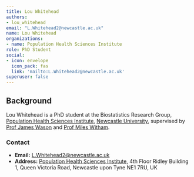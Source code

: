 ```yaml
---
title: Lou Whitehead
authors:
- lou_whitehead
email: "L.Whitehead2@newcastle.ac.uk"
name: Lou Whitehead
organizations:
- name: Population Health Sciences Institute
role: PhD Student
social:
- icon: envelope
  icon_pack: fas
  link: 'mailto:L.Whitehead2@newcastle.ac.uk'
superuser: false
---
```


## Background

Lou Whitehead is a PhD student at the Biostatistics Research Group, [Population Health Sciences Institute](https://www.ncl.ac.uk/medical-sciences/research/institutes/health-sciences/), [Newcastle University](https://www.ncl.ac.uk/), supervised by [Prof James Wason](/staff/james_wason/) and [Prof Miles Witham](https://www.ncl.ac.uk/medical-sciences/people/profile/mileswitham.html).

### Contact

- __Email:__ [L.Whitehead2@newcastle.ac.uk](mailto:L.Whitehead2@newcastle.ac.uk)
- __Address:__ [Population Health Sciences Institute](https://www.ncl.ac.uk/medical-sciences/research/institutes/health-sciences/), 4th Floor Ridley Building 1, Queen Victoria Road, Newcastle upon Tyne NE1 7RU, UK
